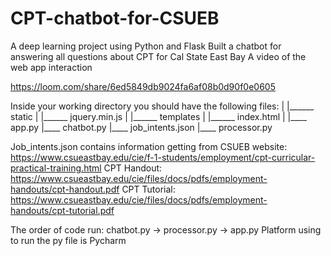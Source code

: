 # CPT-chatbot-for-CSUEB
A deep learning project using Python and Flask
Built a chatbot for answering all questions about CPT for Cal State East Bay
A video of the web app interaction

https://loom.com/share/6ed5849db9024fa6af08b0d90f0e0605

Inside your working directory you should have the following files:
|
|______ static
|          |______ jquery.min.js
|
|______ templates
|           |______ index.html
|
|____ app.py
|____ chatbot.py
|____ job_intents.json
|____ processor.py

Job_intents.json contains information getting from CSUEB website: 
https://www.csueastbay.edu/cie/f-1-students/employment/cpt-curricular-practical-training.html
CPT Handout:
https://www.csueastbay.edu/cie/files/docs/pdfs/employment-handouts/cpt-handout.pdf
CPT Tutorial: https://www.csueastbay.edu/cie/files/docs/pdfs/employment-handouts/cpt-tutorial.pdf

The order of code run:
chatbot.py ->  processor.py ->  app.py
Platform using to run the py file is Pycharm
